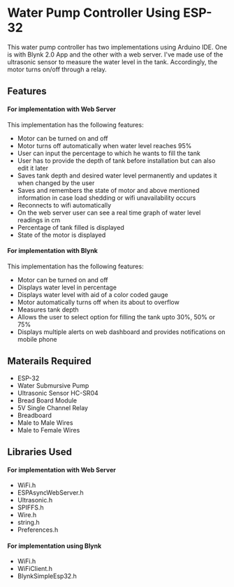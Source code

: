 # Water Pump Controller Using ESP-32
This water pump controller has two implementations using Arduino IDE. One is with Blynk 2.0 App and the other with a web server. I've made use of the ultrasonic sensor to measure the water level in the tank. Accordingly, the motor turns on/off through a relay.

## Features
#### For implementation with Web Server
This implementation has the following features:
* Motor can be turned on and off 
* Motor turns off automatically when water level reaches 95%
* User can input the percentage to which he wants to fill the tank
* User has to provide the depth of tank before installation but can also edit it later
* Saves tank depth and desired water level permanently and updates it when changed by the user
* Saves and remembers the state of  motor and above mentioned information in case load shedding or wifi unavailability occurs
* Reconnects to wifi automatically
* On the web server user can see a real time graph of water level readings in cm 
* Percentage of tank filled is displayed
* State of the motor is displayed

#### For implementation with Blynk
This implementation has the following features:
* Motor can be turned on and off
* Displays water level in percentage
* Displays water level with aid of a color coded gauge
* Motor automatically turns off when its about to overflow
* Measures tank depth
* Allows the user to select option for filling the tank upto 30%, 50% or 75%
* Displays multiple alerts on web dashboard and provides notifications on mobile phone

## Materails Required
* ESP-32 
* Water Submursive Pump
* Ultrasonic Sensor HC-SR04
* Bread Board Module
* 5V Single Channel Relay
* Breadboard
* Male to Male Wires
* Male to Female Wires

## Libraries Used
#### For implementation with Web Server
* WiFi.h
* ESPAsyncWebServer.h
* Ultrasonic.h
* SPIFFS.h
* Wire.h
* string.h
* Preferences.h

#### For implementation using Blynk
* WiFi.h
* WiFiClient.h
* BlynkSimpleEsp32.h




